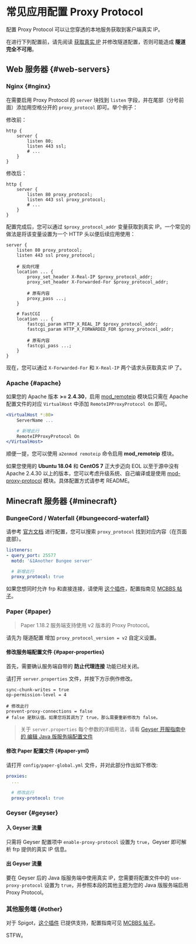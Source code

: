 # 常见应用配置 Proxy Protocol

配置 Proxy Protocol 可以让您穿透的本地服务获取到客户端真实 IP。

在进行下列配置前，请先阅读 [获取真实 IP](/bestpractice/realip.md#proxy-protocol) 并修改隧道配置，否则可能造成 **隧道完全不可用**。

## Web 服务器 {#web-servers}

### Nginx {#nginx}

在需要启用 Proxy Protocol 的 `server` 块找到 `listen` 字段，并在尾部（分号前面）添加用空格分开的 `proxy_protocol` 即可。举个例子：

<div class="natfrp-side-by-side"><div>

修改前：

```nginx
http {
    server {
        listen 80;
        listen 443 ssl;
        # ...
    }
}
```

</div><div>

修改后：

```nginx
http {
    server {
        listen 80 proxy_protocol;
        listen 443 ssl proxy_protocol;
        # ...
    }
}
```

</div></div>

配置完成后，您可以通过 `$proxy_protocol_addr` 变量获取到真实 IP。一个常见的做法是将该变量设置为一个 HTTP 头以便后续应用使用：

```nginx
server {
    listen 80 proxy_protocol;
    listen 443 ssl proxy_protocol;

    # 反向代理
    location ... {
        proxy_set_header X-Real-IP $proxy_protocol_addr;
        proxy_set_header X-Forwarded-For $proxy_protocol_addr;

        # 原有内容
        proxy_pass ...;
    }

    # FastCGI
    location ... {
        fastcgi_param HTTP_X_REAL_IP $proxy_protocol_addr;
        fastcgi_param HTTP_X_FORWARDED_FOR $proxy_protocol_addr;

        # 原有内容
        fastcgi_pass ...;
    }
}
```

现在，您可以通过 `X-Forwarded-For` 和 `X-Real-IP` 两个请求头获取真实 IP 了。

### Apache {#apache}

如果您的 Apache 版本 **>= 2.4.30**，启用 [mod_remoteip](https://httpd.apache.org/docs/current/mod/mod_remoteip.html#remoteipproxyprotocol) 模块后只需在 Apache 配置文件的对应 `VirtualHost` 中添加 `RemoteIPProxyProtocol On` 即可。

```apache
<VirtualHost *:80>
    ServerName ...

    # 新增此行
    RemoteIPProxyProtocol On
</VirtualHost>
```

顺便一提，您可以使用 `a2enmod remoteip` 命令启用 **mod_remoteip** 模块。

如果您使用的 **Ubuntu 18.04** 和 **CentOS 7** 正大步迈向 EOL 以至于源中没有 Apache 2.4.30 以上的版本，您可以考虑升级系统、自己编译或是使用 [mod-proxy-protocol](https://github.com/roadrunner2/mod-proxy-protocol/) 模块。具体配置方式请参考 README。

## Minecraft 服务器 {#minecraft}

### BungeeCord / Waterfall {#bungeecord-waterfall}

请参考 [官方文档](https://www.spigotmc.org/wiki/bungeecord-configuration-guide/) 进行配置，您可以搜索 `proxy_protocol` 找到对应内容（在页面底部）。

```yaml
listeners:
- query_port: 25577
  motd: '&1Another Bungee server'

  # 新增此行
  proxy_protocol: true
```

如果您想同时允许 frp 和直接连接，请使用 [这个插件](https://github.com/andylizi/bc-haproxy-detector)，配置指南见 [MCBBS 帖子](https://www.mcbbs.net/thread-1111852-1-1.html)。

### Paper {#paper}

> Paper 1.18.2 服务端支持使用 v2 版本的 Proxy Protocol。

请先为 隧道配置 增加 `proxy_protocol_version = v2` 自定义设置。

#### 修改服务端配置文件 {#paper-properties}

首先，需要确认服务端自带的 **防止代理连接** 功能已经关闭。

请打开 `server.properties` 文件，并按下方示例作修改。

```properties
sync-chunk-writes = true
op-permission-level = 4

# 修改此行
prevent-proxy-connections = false
# false 是默认值。如果您将其调为了 true，那么需要重新修改为 false。
```

> 关于 `server.properties` 每个参数的详细用法，请看 [Geyser 开服指南中的 编辑 Java 版服务端配置文件](/offtopic/mc-geyser.md#编辑配置文件)

#### 修改 Paper 配置文件 {#paper-yml}

请打开 `config/paper-global.yml` 文件，并对此部分作出如下修改:

```yml
proxies:
  ...
  
  # 修改此行
  proxy-protocol: true
```

### Geyser {#geyser}

#### 入 Geyser 流量

只需将 Geyser 配置项中 `enable-proxy-protocol` 设置为 `true`，Geyser 即可解析 frp 提供的真实 IP 信息。

#### 出 Geyser 流量

要在 Geyser 后的 Java 版服务端中使用真实 IP，您需要将配置文件中的 `use-proxy-protocol` 设置为 `true`，并参照本段的其他主题为您的 Java 版服务端启用 Proxy Protocol。

### 其他服务端 {#other}

对于 Spigot，[这个插件](https://github.com/andylizi/bc-haproxy-detector) 已提供支持，配置指南可见 [MCBBS 帖子](https://www.mcbbs.net/thread-1111852-1-1.html)。

STFW。
